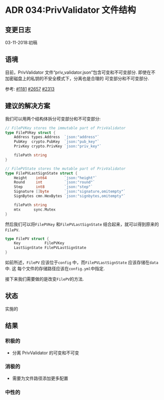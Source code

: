 # ADR 034:PrivValidator 文件结构

## 变更日志

03-11-2018:初稿

## 语境

目前，PrivValidator 文件“priv_validator.json”包含可变和不可变部分.
即使在不加密磁盘上的私钥的不安全模式下，分离也是合理的
可变部分和不可变部分.

参考:
[#1181](https://github.com/tendermint/tendermint/issues/1181)
[#2657](https://github.com/tendermint/tendermint/issues/2657)
[#2313](https://github.com/tendermint/tendermint/issues/2313)

## 建议的解决方案

我们可以用两个结构体拆分可变部分和不可变部分:
```go
// FilePVKey stores the immutable part of PrivValidator
type FilePVKey struct {
	Address types.Address  `json:"address"`
	PubKey  crypto.PubKey  `json:"pub_key"`
	PrivKey crypto.PrivKey `json:"priv_key"`

	filePath string
}

// FilePVState stores the mutable part of PrivValidator
type FilePVLastSignState struct {
	Height    int64        `json:"height"`
	Round     int          `json:"round"`
	Step      int8         `json:"step"`
	Signature []byte       `json:"signature,omitempty"`
	SignBytes cmn.HexBytes `json:"signbytes,omitempty"`

	filePath string
	mtx      sync.Mutex
}
```

然后我们可以将`FilePVKey` 和`FilePVLastSignState` 结合起来，就可以得到原来的`FilePV`.

```go
type FilePV struct {
	Key           FilePVKey
	LastSignState FilePVLastSignState
}
```

如前所述，`FilePV` 应该位于`config` 中，而`FilePVLastSignState` 应该存储在`data` 中. 这
每个文件的存储路径应该在`config.yml`中指定.

接下来我们需要做的是改变`FilePV`的方法.

## 状态

实施的

## 结果

### 积极的

- 分离 PrivValidator 的可变和不可变

### 消极的

- 需要为文件路径添加更多配置

### 中性的
